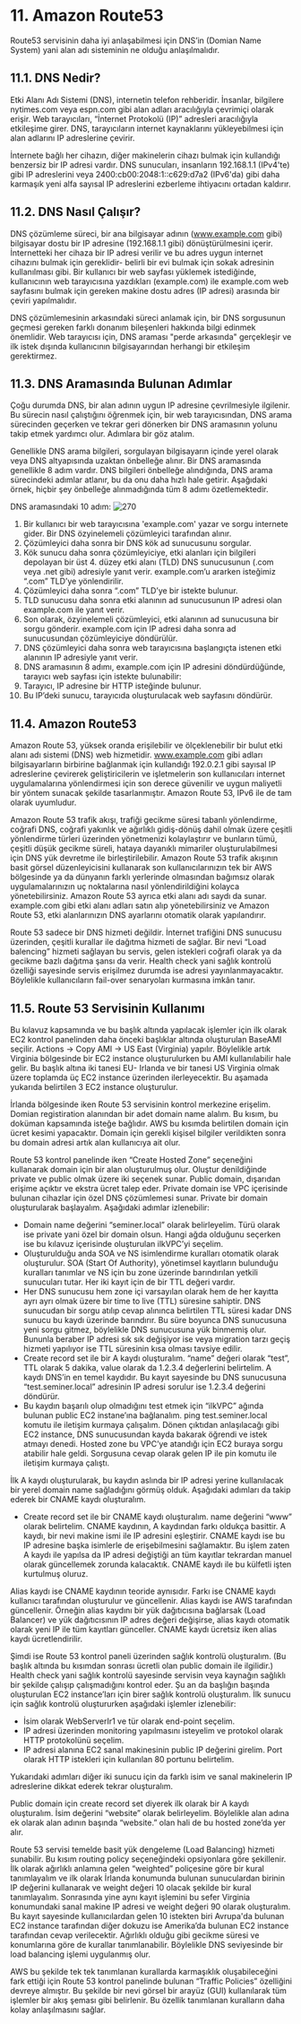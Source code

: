 ﻿# 11. Amazon Route53
Route53 servisinin daha iyi anlaşabilmesi için DNS’in (Domian Name System) yani alan adı sisteminin ne olduğu anlaşılmalıdır.

## 11.1. DNS Nedir?
Etki Alanı Adı Sistemi (DNS), internetin telefon rehberidir. İnsanlar, bilgilere nytimes.com veya espn.com gibi alan adları aracılığıyla çevrimiçi olarak erişir. Web tarayıcıları, “İnternet Protokolü (IP)” adresleri aracılığıyla etkileşime girer. DNS, tarayıcıların internet kaynaklarını yükleyebilmesi için alan adlarını IP adreslerine çevirir. 

İnternete bağlı her cihazın, diğer makinelerin cihazı bulmak için kullandığı benzersiz bir IP adresi vardır. DNS sunucuları, insanların 192.168.1.1 (IPv4'te) gibi IP adreslerini veya 2400:cb00:2048:1::c629:d7a2 (IPv6'da) gibi daha karmaşık yeni alfa sayısal IP adreslerini ezberleme ihtiyacını ortadan kaldırır.

## 11.2. DNS Nasıl Çalışır?
DNS çözümleme süreci, bir ana bilgisayar adının (www.example.com gibi) bilgisayar dostu bir IP adresine (192.168.1.1 gibi) dönüştürülmesini içerir. İnternetteki her cihaza bir IP adresi verilir ve bu adres uygun internet cihazını bulmak için gereklidir- belirli bir evi bulmak için sokak adresinin kullanılması gibi. Bir kullanıcı bir web sayfası yüklemek istediğinde, kullanıcının web tarayıcısına yazdıkları (example.com) ile example.com web sayfasını bulmak için gereken makine dostu adres (IP adresi) arasında bir çeviri yapılmalıdır. 

DNS çözümlemesinin arkasındaki süreci anlamak için, bir DNS sorgusunun geçmesi gereken farklı donanım bileşenleri hakkında bilgi edinmek önemlidir. Web tarayıcısı için, DNS araması "perde arkasında" gerçekleşir ve ilk istek dışında kullanıcının bilgisayarından herhangi bir etkileşim gerektirmez.

## 11.3. DNS Aramasında Bulunan Adımlar
Çoğu durumda DNS, bir alan adının uygun IP adresine çevrilmesiyle ilgilenir. Bu sürecin nasıl çalıştığını öğrenmek için, bir web tarayıcısından, DNS arama sürecinden geçerken ve tekrar geri dönerken bir DNS aramasının yolunu takip etmek yardımcı olur. Adımlara bir göz atalım. 

Genellikle DNS arama bilgileri, sorgulayan bilgisayarın içinde yerel olarak veya DNS altyapısında uzaktan önbelleğe alınır. Bir DNS aramasında genellikle 8 adım vardır. DNS bilgileri önbelleğe alındığında, DNS arama sürecindeki adımlar atlanır, bu da onu daha hızlı hale getirir. Aşağıdaki örnek, hiçbir şey önbelleğe alınmadığında tüm 8 adımı özetlemektedir. 

DNS aramasındaki 10 adım:
![270](https://github.com/fatihes1/AWS-ile-Bulut-Bilisimin-Temelleri/assets/54971670/b0691d41-8153-45bf-a1d7-29d531d439c9)

1. Bir kullanıcı bir web tarayıcısına 'example.com' yazar ve sorgu internete gider. Bir DNS özyinelemeli çözümleyici tarafından alınır. 
2. Çözümleyici daha sonra bir DNS kök ad sunucusunu sorgular. 
3. Kök sunucu daha sonra çözümleyiciye, etki alanları için bilgileri depolayan bir üst 4. düzey etki alanı (TLD) DNS sunucusunun (.com veya .net gibi) adresiyle yanıt verir. example.com’u ararken isteğimiz “.com” TLD’ye yönlendirilir. 
4. Çözümleyici daha sonra “.com” TLD’ye bir istekte bulunur. 
5.  TLD sunucusu daha sonra etki alanının ad sunucusunun IP adresi olan example.com ile yanıt verir. 
6. Son olarak, özyinelemeli çözümleyici, etki alanının ad sunucusuna bir sorgu gönderir. example.com için IP adresi daha sonra ad sunucusundan çözümleyiciye döndürülür.
7.  DNS çözümleyici daha sonra web tarayıcısına başlangıçta istenen etki alanının IP adresiyle yanıt verir. 
8.  DNS aramasının 8 adımı, example.com için IP adresini döndürdüğünde, tarayıcı web sayfası için istekte bulunabilir: 
9. Tarayıcı, IP adresine bir HTTP isteğinde bulunur. 
10. Bu IP’deki sunucu, tarayıcıda oluşturulacak web sayfasını döndürür.

## 11.4. Amazon Route53
Amazon Route 53, yüksek oranda erişilebilir ve ölçeklenebilir bir bulut etki alanı adı sistemi (DNS) web hizmetidir. www.example.com gibi adları bilgisayarların birbirine bağlanmak için kullandığı 192.0.2.1 gibi sayısal IP adreslerine çevirerek geliştiricilerin ve işletmelerin son kullanıcıları internet uygulamalarına yönlendirmesi için son derece güvenilir ve uygun maliyetli bir yöntem sunacak şekilde tasarlanmıştır. Amazon Route 53, IPv6 ile de tam olarak uyumludur. 

Amazon Route 53 trafik akışı, trafiği gecikme süresi tabanlı yönlendirme, coğrafi DNS, coğrafi yakınlık ve ağırlıklı gidiş-dönüş dahil olmak üzere çeşitli yönlendirme türleri üzerinden yönetmenizi kolaylaştırır ve bunların tümü, çeşitli düşük gecikme süreli, hataya dayanıklı mimariler oluşturulabilmesi için DNS yük devretme ile birleştirilebilir. Amazon Route 53 trafik akışının basit görsel düzenleyicisini kullanarak son kullanıcılarınızın tek bir AWS bölgesinde ya da dünyanın farklı yerlerinde olmasından bağımsız olarak uygulamalarınızın uç noktalarına nasıl yönlendirildiğini kolayca yönetebilirsiniz. Amazon Route 53 ayrıca etki alanı adı saydı da sunar. example.com gibi etki alanı adları satın alıp yönetebilirsiniz ve Amazon Route 53, etki alanlarınızın DNS ayarlarını otomatik olarak yapılandırır. 

Route 53 sadece bir DNS hizmeti değildir. İnternet trafiğini DNS sunucusu üzerinden, çeşitli kurallar ile dağıtma hizmeti de sağlar. Bir nevi “Load balencing” hizmeti sağlayan bu servis, gelen istekleri coğrafi olarak ya da gecikme bazlı dağıtma şansı da verir. Health check yani sağlık kontrolü özelliği sayesinde servis erişilmez durumda ise adresi yayınlanmayacaktır. Böylelikle kullanıcıların fail-over senaryoları kurmasına imkân tanır.

## 11.5. Route 53 Servisinin Kullanımı
Bu kılavuz kapsamında ve bu başlık altında yapılacak işlemler için ilk olarak EC2 kontrol panelinden daha önceki başlıklar altında oluşturulan BaseAMI seçilir. Actions → Copy AMI → US East (Virginia) yapılır. Böylelikle artık Virginia bölgesinde bir EC2 instance oluşturulurken bu AMI kullanılabilir hale gelir. Bu başlık altına iki tanesi EU- Irlanda ve bir tanesi US Virginia olmak üzere toplamda üç EC2 instance üzerinden ilerleyecektir. Bu aşamada yukarıda belirtilen 3 EC2 instance oluşturulur. 

İrlanda bölgesinde iken Route 53 servisinin kontrol merkezine erişelim. Domian registiration alanından bir adet domain name alalım. Bu kısım, bu doküman kapsamında isteğe bağlıdır. AWS bu kısımda belirtilen domain için ücret kesimi yapacaktır. Domain için gerekli kişisel bilgiler verildikten sonra bu domain adresi artık alan kullanıcıya ait olur. 

Route 53 kontrol panelinde iken “Create Hosted Zone” seçeneğini kullanarak domain için bir alan oluşturulmuş olur. Oluştur denildiğinde private ve public olmak üzere iki seçenek sunar. Public domain, dışarıdan erişime açıktır ve ekstra ücret talep eder. Private domain ise VPC içerisinde bulunan cihazlar için özel DNS çözümlemesi sunar. Private bir domain oluşturularak başlayalım. Aşağıdaki adımlar izlenebilir:

- Domain name değerini “seminer.local” olarak belirleyelim. Türü olarak ise private yani özel bir domain olsun. Hangi ağda olduğunu seçerken ise bu kılavuz içerisinde oluşturulan ilkVPC’yi seçelim.
- Oluşturulduğu anda SOA ve NS isimlendirme kuralları otomatik olarak oluşturulur. SOA (Start Of Authority), yönetimsel kayıtların bulunduğu kuralları tanımlar ve NS için bu zone üzerinde barındırılan yetkili sunucuları tutar. Her iki kayıt için de bir TTL değeri vardır. 
- Her DNS sunucusu hem zone içi varsayılan olarak hem de her kayıtta ayrı ayrı olmak üzere bir time to live (TTL) süresine sahiptir. DNS sunucudan bir sorgu atılıp cevap alınınca belirtilen TTL süresi kadar DNS sunucu bu kaydı üzerinde barındırır. Bu süre boyunca DNS sunucusuna yeni sorgu gitmez, böylelikle DNS sunucusuna yük binmemiş olur. Bununla beraber IP adresi sık sık değişiyor ise veya migration tarzı geçiş hizmeti yapılıyor ise TTL süresinin kısa olması tavsiye edilir.
- Create record set ile bir A kaydı oluşturalım. “name” değeri olarak “test”, TTL olarak 5 dakika, value olarak da 1.2.3.4 değerlerini belirtelim. A kaydı DNS’in en temel kaydıdır. Bu kayıt sayesinde bu DNS sunucusuna “test.seminer.local” adresinin IP adresi sorulur ise 1.2.3.4 değerini döndürür. 
- Bu kaydın başarılı olup olmadığını test etmek için “ilkVPC” ağında bulunan public EC2 instane’ına bağlanalım. ping test.seminer.local komutu ile iletişim kurmaya çalışalım. Dönen çıktıdan anlaşılacağı gibi EC2 instance, DNS sunucusundan kayda bakarak öğrendi ve istek atmayı denedi. Hosted zone bu VPC’ye atandığı için EC2 buraya sorgu atabilir hale geldi. Sorgusuna cevap olarak gelen IP ile pin komutu ile iletişim kurmaya çalıştı.

İlk A kaydı oluşturularak, bu kaydın aslında bir IP adresi yerine kullanılacak bir yerel domain name sağladığını görmüş olduk. Aşağıdaki adımları da takip ederek bir CNAME kaydı oluşturalım.

- Create record set ile bir CNAME kaydı oluşturalım. name değerini “www” olarak belirtelim. CNAME kaydının, A kaydından farkı oldukça basittir. A kaydı, bir nevi makine ismi ile IP adresini eşleştirir. CNAME kaydı ise bu IP adresine başka isimlerle de erişebilmesini sağlamaktır. Bu işlem zaten A kaydı ile yapılsa da IP adresi değiştiği an tüm kayıtlar tekrardan manuel olarak güncellemek zorunda kalacaktık. CNAME kaydı ile bu külfetli işten kurtulmuş oluruz.

Alias kaydı ise CNAME kaydının teoride aynısıdır. Farkı ise CNAME kaydı kullanıcı tarafından oluşturulur ve güncellenir. Alias kaydı ise AWS tarafından güncellenir. Örneğin alias kaydını bir yük dağıtıcısına bağlarsak (Load Balancer) ve yük dağıtıcısının IP adres değeri değişirse, alias kaydı otomatik olarak yeni IP ile tüm kayıtları günceller. CNAME kaydı ücretsiz iken alias kaydı ücretlendirilir. 

Şimdi ise Route 53 kontrol paneli üzerinden sağlık kontrolü oluşturalım. (Bu başlık altında bu kısımdan sonrası ücretli olan public domain ile ilgilidir.) Health check yani sağlık kontrolü sayesinde servisin veya kaynağın sağlıklı bir şekilde çalışıp çalışmadığını kontrol eder. Şu an da başlığın başında oluşturulan EC2 instance’ları için birer sağlık kontrolü oluşturalım. İlk sunucu için sağlık kontrolü oluştururken aşağıdaki işlemler izlenebilir:

- İsim olarak WebServerIr1 ve tür olarak end-point seçelim. 
- IP adresi üzerinden monitoring yapılmasını isteyelim ve protokol olarak HTTP protokolünü seçelim. 
- IP adresi alanına EC2 sanal makinesinin public IP değerini girelim. Port olarak HTTP istekleri için kullanılan 80 portunu belirtelim.

Yukarıdaki adımları diğer iki sunucu için da farklı isim ve sanal makinelerin IP adreslerine dikkat ederek tekrar oluşturalım. 

Public domain için create record set diyerek ilk olarak bir A kaydı oluşturalım. İsim değerini “website” olarak belirleyelim. Böylelikle alan adına ek olarak alan adının başında “website.” olan hali de bu hosted zone’da yer alır. 

Route 53 servisi temelde basit yük dengeleme (Load Balancing) hizmeti sunabilir. Bu kısım routing policy seçeneğindeki opsiyonlara göre şekillenir. İlk olarak ağırlıklı anlamına gelen “weighted” poliçesine göre bir kural tanımlayalım ve ilk olarak İrlanda konumunda bulunan sunuculardan birinin IP değerini kullanarak ve weight değeri 10 olacak şekilde bir kural tanımlayalım. Sonrasında yine aynı kayıt işlemini bu sefer Virginia konumundaki sanal makine IP adresi ve weight değeri 90 olarak oluşturalım. Bu kayıt sayesinde kullanıcılardan gelen 10 istekten biri Avrupa'da bulunan EC2 instance tarafından diğer dokuzu ise Amerika’da bulunan EC2 instance tarafından cevap verilecektir. Ağırlıklı olduğu gibi gecikme süresi ve konumlarına göre de kurallar tanımlanabilir. Böylelikle DNS seviyesinde bir load balancing işlemi uygulanmış olur. 

AWS bu şekilde tek tek tanımlanan kurallarda karmaşıklık oluşabileceğini fark ettiği için Route 53 kontrol panelinde bulunan “Traffic Policies” özelliğini devreye almıştır. Bu şekilde bir nevi görsel bir arayüz (GUI) kullanılarak tüm işlemler bir akış şeması gibi belirlenir. Bu özellik tanımlanan kuralların daha kolay anlaşılmasını sağlar.


